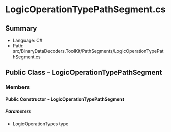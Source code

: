 ﻿# LogicOperationTypePathSegment.cs

## Summary

* Language: C#
* Path: src/BinaryDataDecoders.ToolKit/PathSegments/LogicOperationTypePathSegment.cs

## Public Class - LogicOperationTypePathSegment

### Members

#### Public Constructor - LogicOperationTypePathSegment

#####  Parameters

 - LogicOperationTypes type 

